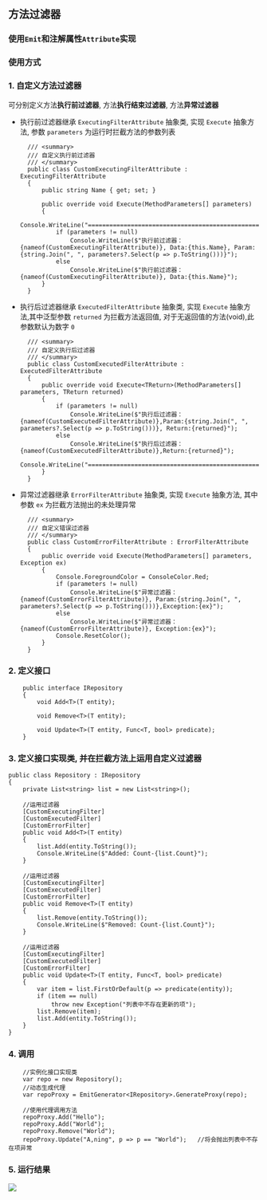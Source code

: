 ## 方法过滤器
### 使用`Emit`和注解属性`Attribute`实现

### 使用方式

### 1. 自定义方法过滤器
可分别定义方法**执行前过滤器**, 方法**执行结束过滤器**, 方法**异常过滤器**

* 执行前过滤器继承 `ExecutingFilterAttribute` 抽象类, 实现 `Execute` 抽象方法, 参数 `parameters` 为运行时拦截方法的参数列表

        /// <summary>
        /// 自定义执行前过滤器
        /// </summary>
        public class CustomExecutingFilterAttribute : ExecutingFilterAttribute
        {
            public string Name { get; set; }

            public override void Execute(MethodParameters[] parameters)
            {
                Console.WriteLine("=====================================================================");
                if (parameters != null)
                    Console.WriteLine($"执行前过滤器：{nameof(CustomExecutingFilterAttribute)}, Data:{this.Name}, Param:{string.Join(", ", parameters?.Select(p => p.ToString()))}");
                else
                    Console.WriteLine($"执行前过滤器：{nameof(CustomExecutingFilterAttribute)}, Data:{this.Name}");
            }
        }
* 执行后过滤器继承 `ExecutedFilterAttribute` 抽象类, 实现 `Execute` 抽象方法,其中泛型参数 `returned` 为拦截方法返回值, 对于无返回值的方法(void),此参数默认为数字 `0`

        /// <summary>
        /// 自定义执行后过滤器
        /// </summary>
        public class CustomExecutedFilterAttribute : ExecutedFilterAttribute
        {
            public override void Execute<TReturn>(MethodParameters[] parameters, TReturn returned)
            {
                if (parameters != null)
                    Console.WriteLine($"执行后过滤器：{nameof(CustomExecutedFilterAttribute)},Param:{string.Join(", ", parameters?.Select(p => p.ToString()))}, Return:{returned}");
                else
                    Console.WriteLine($"执行后过滤器：{nameof(CustomExecutedFilterAttribute)},Return:{returned}");
                Console.WriteLine("=====================================================================\r\n");
            }
        }
* 异常过滤器继承 `ErrorFilterAttribute` 抽象类, 实现 `Execute` 抽象方法, 其中参数 `ex` 为拦截方法抛出的未处理异常

        /// <summary>
        /// 自定义错误过滤器
        /// </summary>
        public class CustomErrorFilterAttribute : ErrorFilterAttribute
        {
            public override void Execute(MethodParameters[] parameters, Exception ex)
            {
                Console.ForegroundColor = ConsoleColor.Red;
                if (parameters != null)
                    Console.WriteLine($"异常过滤器：{nameof(CustomErrorFilterAttribute)}, Param:{string.Join(", ", parameters?.Select(p => p.ToString()))},Exception:{ex}");
                else
                    Console.WriteLine($"异常过滤器：{nameof(CustomErrorFilterAttribute)}, Exception:{ex}");
                Console.ResetColor();
            }
        }


### 2. 定义接口

        public interface IRepository
        {
            void Add<T>(T entity);

            void Remove<T>(T entity);

            void Update<T>(T entity, Func<T, bool> predicate);
        }

### 3. 定义接口实现类, 并在拦截方法上运用自定义过滤器

    public class Repository : IRepository
    {
        private List<string> list = new List<string>();

        //运用过滤器
        [CustomExecutingFilter]
        [CustomExecutedFilter]
        [CustomErrorFilter]
        public void Add<T>(T entity)
        {
            list.Add(entity.ToString());
            Console.WriteLine($"Added: Count-{list.Count}");
        }

        //运用过滤器
        [CustomExecutingFilter]
        [CustomExecutedFilter]
        [CustomErrorFilter]
        public void Remove<T>(T entity)
        {
            list.Remove(entity.ToString());
            Console.WriteLine($"Removed: Count-{list.Count}");
        }

        //运用过滤器
        [CustomExecutingFilter]
        [CustomExecutedFilter]
        [CustomErrorFilter]
        public void Update<T>(T entity, Func<T, bool> predicate)
        {
            var item = list.FirstOrDefault(p => predicate(entity));
            if (item == null)
                throw new Exception("列表中不存在更新的项");
            list.Remove(item);
            list.Add(entity.ToString());
        }
    }

### 4. 调用

        //实例化接口实现类
        var repo = new Repository();
        //动态生成代理
        var repoProxy = EmitGenerator<IRepository>.GenerateProxy(repo);

        //使用代理调用方法
        repoProxy.Add("Hello");
        repoProxy.Add("World");
        repoProxy.Remove("World");
        repoProxy.Update("A,ning", p => p == "World");   //将会抛出列表中不存在项异常

### 5. 运行结果

![](http://images2017.cnblogs.com/blog/764262/201710/764262-20171016154754021-166164329.png)
